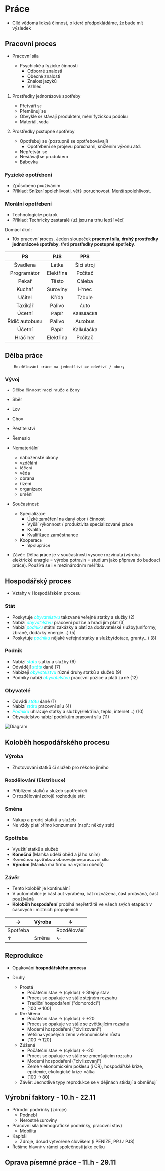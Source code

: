 # Práce

- Cílé vědomá lidksá činnost, o které předpokládáme, že bude mít výsledek

## Pracovní proces

- Pracovní síla

  - Psychické a fyzicke činnosti
    - Odborné znalosti
    - Obecné znalosti
    - Znalost jazyků
    - Vzhled

1.  Prostředky jednorázové spotřeby

    - Přetváří se
    - Přeměnují se
    - Obvykle se stávají produktem, mění fyzickou podobu
    - Materiál, voda

2.  Prostředky postupné spotřeby

    - Opotřebují se (postupně se opotřebovávají)
      - Opotřebení se projevu poruchami, snížením výkonu atd.
    - Nepřetvárí se
    - Nestávají se produktem
    - Bábovka

### Fyzické opotřebení

- Způsobeno používáním
- Příklad: Snížení spolehlivosti, větší poruchovost. Menší spolehlivost.

### Morální opotřebení

- Technologický pokrok
- Příklad: Technicky zastaralé (už jsou na trhu lepší věci)

Domácí úkol:

- 10x pracovní proces. Jeden sloupeček **pracovní síla**, **druhý prostředky jednorázové spotřeby**, třetí **prostředky postupné spotřeby**.

|       PS       |    PJS    |    PPS     |
| :------------: | :-------: | :--------: |
|    Švadlena    |   Látka   | Šicí stroj |
|  Programátor   | Elektřina |  Počítač   |
|     Pekař      |   Těsto   |   Chleba   |
|     Kuchař     | Suroviny  |   Hrnec    |
|     Učitel     |   Křída   |   Tabule   |
|    Taxikář     |  Palivo   |    Auto    |
|     Účetní     |   Papír   | Kalkulačka |
| Řidič autobusu |  Palivo   |  Autobus   |
|     Účetní     |   Papír   | Kalkulačka |
|    Hráč her    | Elektřina |  Počítač   |

## Dělba práce

        Rozdělování práce na jednotlivé => odvětví / obory

### Vývoj

- Dělba činností mezi muže a ženy
- Sběr
- Lov
- Chov
- Pěstitelství
- Řemeslo
- Nemateriální

  - náboženské úkony
  - vzdělání
  - léčení
  - věda
  - obrana
  - řízení
  - organizace
  - umění

- Součastnost:

  - Specializace
    - Úzké zaměření na daný obor / činnost
    - Vyšší výkonnost / produktivita specializované práce
    - Kvalita
    - Kvalifikace zaměstnance
  - Kooperace
    - Spolupráce

- Závěr: Dělba práce je v součastnosti vysoce rozvinutá (výroba elektrické energie = výroba potravin = studium jako příprava do budoucí práce). Používá se i v mezinárodním měřítku.

## Hospodářský proces

- Vztahy v Hospodářském procesu

### Stát

- Poskytuje <span style="color:cyan">_obyvatelstvu_</span> takzvané veřejné statky a služby (2)
- Nabízí <span style="color:cyan">_obyvatelstvu_</span> pracovní pozice a hradí jim plat (3)
- Nabízí <span style="color:cyan">_podniku_</span> státní zakázky a platí za dodavatelské služby(uniformy, zbraně, dodávky energie...) (5)
- Poskytuje <span style="color:cyan">_podniku_</span> nějaké veřejné statky a služby(dotace, granty...) (8)

### Podnik

- Nabízí <span style="color:cyan">_státu_</span> statky a služby (6)
- Odvádějí <span style="color:cyan">_státu_</span> daně (7)
- Nabízejí <span style="color:cyan">_obyvatelstvu_</span> rúzné druhy statků a služeb (9)
- Podniky nabízí <span style="color:cyan">_obyvatelstvu_</span> pracovní pozice a platí za ně (12)

### Obyvatelé

- Odvádí <span style="color:cyan">_státu_</span> daně (1)
- Nabízí <span style="color:cyan">_státu_</span> pracovní sílu (4)
- <span style="color:cyan">_Podniku_</span> uhrazuje statky a služby(elektřina, teplo, internet...) (10)
- Obyvatelstvo nabízí podnikům pracovní sílu (11)

![Diagram](https://cdn.matyashimmer.eu/diagram.png)

## Koloběh hospodářského procesu

### Výroba

- Zhotovování statků či služeb pro někoho jiného

### Rozdělování (Distribuce)

- Přiblížení statků a služeb spotřebiteli
- O rozdělování zdrojů rozhoduje stát

### Směna

- Nákup a prodej statků a služeb
- Ne vždy platí přímo konzument (např.: někdy stát)

### Spotřeba

- Využití statků a služeb
- **Konečná** (Mamka udělá oběd a já ho sním)
- Konečnou spotřebou obnovujeme pracovní sílu
- **Výrobní** (Mamka má firmu na výrobu obědů)

### Závěr

- Tento koloběh je kontinuální
- V automobilce je část aut vyráběna, čát rozvážena, část prdáváná, část používáná
- **Koloběh hospodaření** probíhá nepřetržitě ve všech svých etapách v časových i místních propojeních

| →        | Výroba | ↓           |
| -------- | ------ | ----------- |
| Spotřeba |        | Rozdělování |
| ↑        | Směna  | ←           |

## Reprodukce

- Opakování **hospodářského procesu**

- Druhy
  - Prostá
    - Počáteční stav -> (cyklus) -> Stejný stav
    - Proces se opakuje ve stále stejném rozsahu
    - Tradiční hospodaření ("domorodci")
    - [100 -> 100]
  - Rozšířená
    - Počáteční stav -> (cyklus) -> +20
    - Proces se opakuje ve stále se zvětšujícím rozsahu
    - Moderní hospodaření ("civilizovaní")
    - Většina vyspělých zemí v ekonomickém růstu
    - [100 -> 120]
  - Zúžená
    - Počáteční stav -> (cyklus) -> -20
    - Proces se opakuje ve stále se zmenšujícím rozsahu
    - Moderní hospodaření ("civilizovaní")
    - Zemé v ekonomickém poklesu (i ČR), hospodářské krize, epidemie, ekologické krize, válka
    - [100 -> 80]
  - Závěr: Jednotlivé typy reprodukce se v dějinách střídají a obměňují

## Výrobní faktory - 10.h - 22.11

- Přírodní podmínky (zdroje)
  - Podnebí
  - Nerostné suroviny
- Pracovní síla (demografické podmínky, pracovní stav)
  - Mobilita
- Kapitál
  - Zdroje, dosud vytvořené člověkem (i PENÍZE, PPJ a PJS)
- Řešíme hlavně v rámci společnosti jako celku

## Oprava písemné práce - 11.h - 29.11
